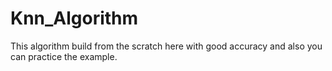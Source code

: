 # Knn_Algorithm
This algorithm build from the scratch here with good accuracy and also you can practice the example. 
